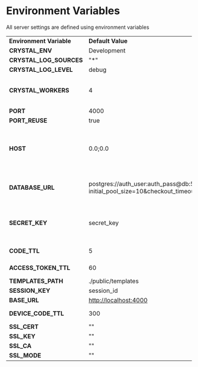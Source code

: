 # Environment Variables

All server settings are defined using environment variables

|                           |                                                                                                     |                                                                 |
| ------------------------- | --------------------------------------------------------------------------------------------------- | --------------------------------------------------------------- |
| **Environment Variable**  | **Default Value**                                                                                   | **Description**                                                 |
| **CRYSTAL\_ENV**          | Development                                                                                         |                                                                 |
| **CRYSTAL\_LOG\_SOURCES** | "\*"                                                                                                |                                                                 |
| **CRYSTAL\_LOG\_LEVEL**   | debug                                                                                               |                                                                 |
| **CRYSTAL\_WORKERS**      | 4                                                                                                   | the number of CPU cores to use                                  |
| **PORT**                  | 4000                                                                                                |                                                                 |
| **PORT\_REUSE**           | true                                                                                                |                                                                 |
| **HOST**                  | 0.0;0.0                                                                                             | Binds the server to a particular ip address on the host machine |
| **DATABASE\_URL**         | postgres://auth\_user:auth\_pass@db:5432/authority\_db?initial\_pool\_size=10\&checkout\_timeout=3P | PostgreSQL database connection URL                              |
| **SECRET\_KEY**           | secret\_key                                                                                         | The encryption key to use signed JWTs                           |
| **CODE\_TTL**             | 5                                                                                                   | Duration in seconds                                             |
| **ACCESS\_TOKEN\_TTL**    | 60                                                                                                  | Duration in seconds                                             |
| **TEMPLATES\_PATH**       | ./public/templates                                                                                  |                                                                 |
| **SESSION\_KEY**          | session\_id                                                                                         |                                                                 |
| **BASE\_URL**             | [http://localhost:4000](http://localhost:4000)                                                      |                                                                 |
| **DEVICE\_CODE\_TTL**     | 300                                                                                                 | Duration in seconds                                             |
| **SSL\_CERT**             | ""                                                                                                  |                                                                 |
| **SSL\_KEY**              | ""                                                                                                  |                                                                 |
| **SSL\_CA**               | ""                                                                                                  |                                                                 |
| **SSL\_MODE**             | ""                                                                                                  |                                                                 |

